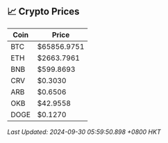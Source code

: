 ## 📈 Crypto Prices

| Coin | Price |
| ---- | ----- |
| BTC | $65856.9751 |
| ETH | $2663.7961 |
| BNB | $599.8693 |
| CRV | $0.3030 |
| ARB | $0.6506 |
| OKB | $42.9558 |
| DOGE | $0.1270 |

_Last Updated: 2024-09-30 05:59:50.898 +0800 HKT_